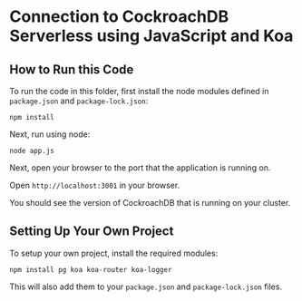 # Connection to CockroachDB Serverless using JavaScript and Koa

## How to Run this Code

To run the code in this folder, first install the node modules defined in `package.json` and `package-lock.json`:

```
npm install
```

Next, run using node:

```
node app.js
```

Next, open your browser to the port that the application is running on.

Open `http://localhost:3001` in your browser.

You should see the version of CockroachDB that is running on your cluster.

## Setting Up Your Own Project

To setup your own project, install the required modules:

```
npm install pg koa koa-router koa-logger
```

This will also add them to your `package.json` and `package-lock.json` files.